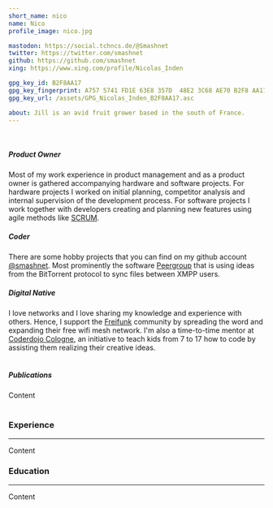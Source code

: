 ```yaml
---
short_name: nico
name: Nico
profile_image: nico.jpg

mastodon: https://social.tchncs.de/@Smashnet
twitter: https://twitter.com/smashnet
github: https://github.com/smashnet
xing: https://www.xing.com/profile/Nicolas_Inden

gpg_key_id: B2F8AA17
gpg_key_fingerprint: A757 5741 FD1E 63E8 357D  48E2 3C68 AE70 B2F8 AA17
gpg_key_url: /assets/GPG_Nicolas_Inden_B2F8AA17.asc

about: Jill is an avid fruit grower based in the south of France.
---
```


<br/>
<!-- Ambitions -->
<div class="row">
  <!-- Card PO -->
  <div class="col-sm-4">
    <div class="card">
      <h5 class="card-header">Product Owner</h5>
      <div class="card-body">
        Most of my work experience in product management and as a product owner is gathered accompanying hardware and software projects. For hardware projects I worked on initial planning, competitor analysis and internal supervision of the development process. For software projects I work together with developers creating and planning new features using agile methods like <a href="https://scrumalliance.org/learn-about-scrum/the-scrum-guide">SCRUM</a>.
      </div>
    </div>
  </div>
  <!-- Card Coder -->
  <div class="col-sm-4">
    <div class="card">
      <h5 class="card-header">Coder</h5>
      <div class="card-body">
        There are some hobby projects that you can find on my github account <a href="https://github.com/smashnet">@smashnet</a>. Most prominently the software <a href="https://github.com/smashnet/Peergroup">Peergroup</a> that is using ideas from the BitTorrent protocol to sync files between XMPP users.
      </div>
    </div>
  </div>
  <!-- Card Digital Native -->
  <div class="col-sm-4">
    <div class="card">
      <h5 class="card-header">Digital Native</h5>
      <div class="card-body">
        I love networks and I love sharing my knowledge and experience with others. Hence, I support the <a href="https://freifunk.net/worum-geht-es/">Freifunk</a> community by spreading the word and expanding their free wifi mesh network. I'm also a time-to-time mentor at <a href="http://coderdojo.cologne/">Coderdojo Cologne</a>, an initiative to teach kids from 7 to 17 how to code by assisting them realizing their creative ideas.
      </div>
    </div>
  </div>
</div>

<br/>
<!-- Publications -->
<div class="row">
  <div class="col-sm-12">
    <div class="card">
      <h5 class="card-header">Publications</h5>
      <div class="card-body">
        Content
      </div>
    </div>
  </div>
</div>

<br/>
<!-- Experience -->
<h3>Experience</h3>
<hr/>
Content

<br/>
<!-- Education -->
<h3>Education</h3>
<hr/>
Content
